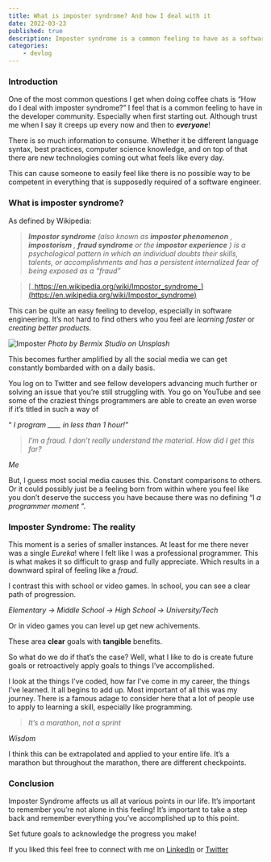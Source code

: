 ```yaml
---
title: What is imposter syndrome? And how I deal with it
date: 2022-03-23
published: true
description: Imposter syndrome is a common feeling to have as a software developer even if you've been doing it for years. I go over my personal experiences with it.
categories:
    - devlog
---
```


### Introduction

One of the most common questions I get when doing coffee chats is “How do I deal with imposter syndrome?” I feel that is a common feeling to have in the developer community. Especially when first starting out. Although trust me when I say it creeps up every now and then to **_everyone_**!

There is so much information to consume. Whether it be different language syntax, best practices, computer science knowledge, and on top of that there are new technologies coming out what feels like every day.

This can cause someone to easily feel like there is no possible way to be competent in everything that is supposedly required of a software engineer.

### What is imposter syndrome?

As defined by Wikipedia:

> **_Impostor syndrome_** _(also known as_ **_impostor phenomenon_** _,_ **_impostorism_** _,_ **_fraud syndrome_** _or the_ **_impostor experience_** _) is a psychological pattern in which an individual doubts their skills, talents, or accomplishments and has a persistent internalized fear of being exposed as a “fraud”_

> [_https://en.wikipedia.org/wiki/Impostor_syndrome_](https://en.wikipedia.org/wiki/Impostor_syndrome)

This can be quite an easy feeling to develop, especially in software engineering. It’s not hard to find others who you feel are _learning faster_ or _creating better products_.

![Imposter](https://cdn.hashnode.com/res/hashnode/image/upload/v1648046295542/7ZK1OSas0.jpeg)
_Photo by Bermix Studio on Unsplash_

This becomes further amplified by all the social media we can get constantly bombarded with on a daily basis.

You log on to Twitter and see fellow developers advancing much further or solving an issue that you’re still struggling with. You go on YouTube and see some of the craziest things programmers are able to create an even worse if it’s titled in such a way of

“ _I program \_\_\_\_ in less than 1 hour!”_

> _I’m a fraud. I don’t really understand the material. How did I get this far?_

_Me_

But, I guess most social media causes this. Constant comparisons to others. Or it could possibly just be a feeling born from within where you feel like you don’t deserve the success you have because there was no defining “I _a programmer moment_ “.

### Imposter Syndrome: The reality

This moment is a series of smaller instances. At least for me there never was a single _Eureka_! where I felt like I was a professional programmer. This is what makes it so difficult to grasp and fully appreciate. Which results in a downward spiral of feeling like a _fraud_.

I contrast this with school or video games. In school, you can see a clear path of progression.

_Elementary -> Middle School -> High School -> University/Tech_

Or in video games you can level up get new achivements.

These area **clear** goals with **tangible** benefits.

So what do we do if that’s the case? Well, what I like to do is create future goals or retroactively apply goals to things I’ve accomplished.

I look at the things I’ve coded, how far I’ve come in my career, the things I’ve learned. It all begins to add up. Most important of all this was my journey. There is a famous adage to consider here that a lot of people use to apply to learning a skill, especially like programming.

> _It’s a marathon, not a sprint_

_Wisdom_

I think this can be extrapolated and applied to your entire life. It’s a marathon but throughout the marathon, there are different checkpoints.

### Conclusion

Imposter Syndrome affects us all at various points in our life. It’s important to remember you’re not alone in this feeling! It’s important to take a step back and remember everything you’ve accomplished up to this point.

Set future goals to acknowledge the progress you make!

If you liked this feel free to connect with me on [LinkedIn](https://www.linkedin.com/in/diego-ballesteros-9468a7136/) or [Twitter](https://twitter.com/relatablecoder)
